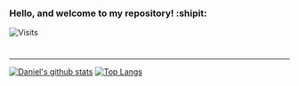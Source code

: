 ### Hello, and welcome to my repository! :shipit:
![Visits](https://komarev.com/ghpvc/?username=your-github-DanielMarquesz&style=flat-square)

# 


<hr>

[![Daniel's github stats](https://github-readme-stats.vercel.app/api?username=DanielMarquesz&hide_border=true)](https://github.com/DanielMarquesz)
[![Top Langs](https://github-readme-stats.vercel.app/api/top-langs/?username=DanielMarquesz)](https://github.com/anuraghazra/github-readme-stats)

<!--
**DanielMarquesz/DanielMarquesz** is a ✨ _special_ ✨ repository because its `README.md` (this file) appears on your GitHub profile.

Here are some ideas to get you started:

- 🔭 I’m currently working on ...
- 🌱 I’m currently learning ...
- 👯 I’m looking to collaborate on ...
- 🤔 I’m looking for help with ...
- 💬 Ask me about ...
- 📫 How to reach me: ...
- 😄 Pronouns: ...
- ⚡ Fun fact: ...
-->


